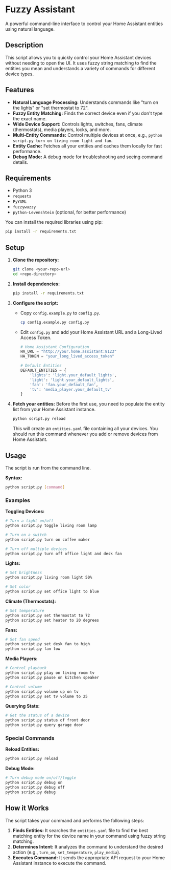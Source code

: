 # Fuzzy Assistant

A powerful command-line interface to control your Home Assistant entities using natural language.

## Description

This script allows you to quickly control your Home Assistant devices without needing to open the UI. It uses fuzzy string matching to find the entities you mean and understands a variety of commands for different device types.

## Features

-   **Natural Language Processing:** Understands commands like "turn on the lights" or "set thermostat to 72".
-   **Fuzzy Entity Matching:** Finds the correct device even if you don't type the exact name.
-   **Wide Device Support:** Controls lights, switches, fans, climate (thermostats), media players, locks, and more.
-   **Multi-Entity Commands:** Control multiple devices at once, e.g., `python script.py turn on living room light and fan`.
-   **Entity Cache:** Fetches all your entities and caches them locally for fast performance.
-   **Debug Mode:** A debug mode for troubleshooting and seeing command details.

## Requirements

-   Python 3
-   `requests`
-   `PyYAML`
-   `fuzzywuzzy`
-   `python-Levenshtein` (optional, for better performance)

You can install the required libraries using pip:
```bash
pip install -r requirements.txt
```

## Setup

1.  **Clone the repository:**
    ```bash
    git clone <your-repo-url>
    cd <repo-directory>
    ```

2.  **Install dependencies:**
    ```bash
    pip install -r requirements.txt
    ```

3.  **Configure the script:**
    -   Copy `config.example.py` to `config.py`.
        ```bash
        cp config.example.py config.py
        ```
    -   Edit `config.py` and add your Home Assistant URL and a Long-Lived Access Token.
        ```python
        # Home Assistant Configuration
        HA_URL = "http://your.home.assistant:8123"
        HA_TOKEN = "your_long_lived_access_token"

        # Default Entities
        DEFAULT_ENTITIES = {
            'lights': 'light.your_default_lights',
            'light': 'light.your_default_lights',
            'fan': 'fan.your_default_fan',
            'tv': 'media_player.your_default_tv'
        }
        ```

4.  **Fetch your entities:**
    Before the first use, you need to populate the entity list from your Home Assistant instance.
    ```bash
    python script.py reload
    ```
    This will create an `entities.yaml` file containing all your devices. You should run this command whenever you add or remove devices from Home Assistant.

## Usage

The script is run from the command line.

**Syntax:**
```bash
python script.py [command]
```

### Examples

**Toggling Devices:**
```bash
# Turn a light on/off
python script.py toggle living room lamp

# Turn on a switch
python script.py turn on coffee maker

# Turn off multiple devices
python script.py turn off office light and desk fan
```

**Lights:**
```bash
# Set brightness
python script.py living room light 50%

# Set color
python script.py set office light to blue
```

**Climate (Thermostats):**
```bash
# Set temperature
python script.py set thermostat to 72
python script.py set heater to 20 degrees
```

**Fans:**
```bash
# Set fan speed
python script.py set desk fan to high
python script.py fan low
```

**Media Players:**
```bash
# Control playback
python script.py play on living room tv
python script.py pause on kitchen speaker

# Control volume
python script.py volume up on tv
python script.py set tv volume to 25
```

**Querying State:**
```bash
# Get the status of a device
python script.py status of front door
python script.py query garage door
```

### Special Commands

**Reload Entities:**
```bash
python script.py reload
```

**Debug Mode:**
```bash
# Turn debug mode on/off/toggle
python script.py debug on
python script.py debug off
python script.py debug
```

## How it Works

The script takes your command and performs the following steps:
1.  **Finds Entities:** It searches the `entities.yaml` file to find the best matching entity for the device name in your command using fuzzy string matching.
2.  **Determines Intent:** It analyzes the command to understand the desired action (e.g., `turn_on`, `set_temperature`, `play_media`).
3.  **Executes Command:** It sends the appropriate API request to your Home Assistant instance to execute the command.
